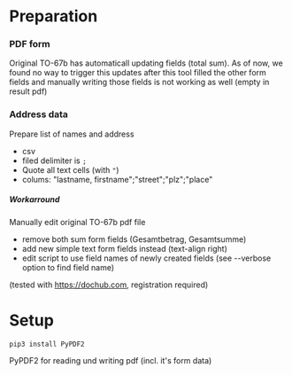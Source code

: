 # Preparation

### PDF form
Original TO-67b has automaticall updating fields (total sum). 
As of now, we found no way to trigger this updates after this tool 
filled the other form fields and manually writing those fields
is not working as well (empty in result pdf)

### Address data
Prepare list of names and address
- csv
- filed delimiter is `;`
- Quote all text cells (with `"`)
- colums: "lastname, firstname";"street";"plz";"place"

##### Workarround
Manually edit original TO-67b pdf file
- remove both sum form fields (Gesamtbetrag, Gesamtsumme)
- add new simple text form fields instead (text-align right)
- edit script to use field names of newly created fields (see --verbose option to find field name)

(tested with https://dochub.com, registration required)

# Setup

```
pip3 install PyPDF2
```

PyPDF2 for reading und writing pdf (incl. it's form data)

